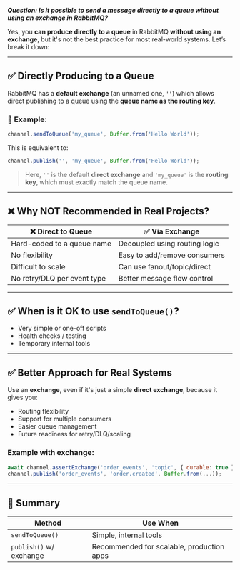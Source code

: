 ***Question: Is it possible to send a message directly to a queue without using an exchange in RabbitMQ?***

Yes, you **can produce directly to a queue** in RabbitMQ **without using an exchange**, but it's not the best practice for most real-world systems. Let’s break it down:

---

## ✅ Directly Producing to a Queue

RabbitMQ has a **default exchange** (an unnamed one, `''`) which allows direct publishing to a queue using the **queue name as the routing key**.

### 🧪 Example:

```js
channel.sendToQueue('my_queue', Buffer.from('Hello World'));
```

This is equivalent to:

```js
channel.publish('', 'my_queue', Buffer.from('Hello World'));
```

> Here, `''` is the default **direct exchange** and `'my_queue'` is the **routing key**, which must exactly match the queue name.

---

## ❌ Why NOT Recommended in Real Projects?

| ❌ Direct to Queue            | ✅ Via Exchange                |
|------------------------------|-------------------------------|
| Hard-coded to a queue name   | Decoupled using routing logic |
| No flexibility               | Easy to add/remove consumers  |
| Difficult to scale           | Can use fanout/topic/direct   |
| No retry/DLQ per event type  | Better message flow control   |

---

## ✅ When is it OK to use `sendToQueue()`?

- Very simple or one-off scripts
- Health checks / testing
- Temporary internal tools

---

## ✅ Better Approach for Real Systems

Use an **exchange**, even if it's just a simple **direct exchange**, because it gives you:

- Routing flexibility
- Support for multiple consumers
- Easier queue management
- Future readiness for retry/DLQ/scaling

### Example with exchange:

```js
await channel.assertExchange('order_events', 'topic', { durable: true });
channel.publish('order_events', 'order.created', Buffer.from(...));
```

---

## 🧠 Summary

| Method             | Use When                  |
|--------------------|---------------------------|
| `sendToQueue()`    | Simple, internal tools     |
| `publish()` w/ exchange | Recommended for scalable, production apps |
